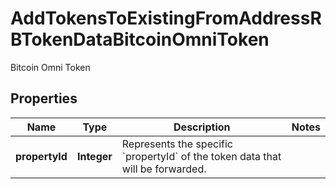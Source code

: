 

# AddTokensToExistingFromAddressRBTokenDataBitcoinOmniToken

Bitcoin Omni Token

## Properties

| Name | Type | Description | Notes |
|------------ | ------------- | ------------- | -------------|
|**propertyId** | **Integer** | Represents the specific &#x60;propertyId&#x60; of the token data that will be forwarded. |  |



